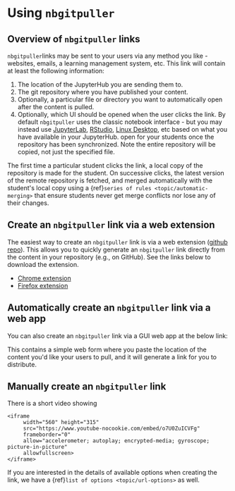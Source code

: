 # Using `nbgitpuller`

## Overview of `nbgitpuller` links

`nbgitpuller`links may be sent to your users via any method you like - websites, emails, a learning management system, etc.
This link will contain at least the following information:

1. The location of the JupyterHub you are sending them to.
2. The git repository where you have published your content.
3. Optionally, a particular file or directory you want to automatically open after the content is pulled.
4. Optionally, which UI should be opened when the user clicks the link.
   By default `nbgitpuller` uses the classic notebook interface - but you may instead use
   [JupyterLab](https://github.com/jupyterlab/jupyterlab/), [RStudio](https://github.com/jupyterhub/jupyter-rsession-proxy/), [Linux Desktop](https://github.com/jupyterhub/jupyter-remote-desktop-proxy), etc based on what you have available in your JupyterHub.
   open for your students once the repository has been synchronized. Note the entire repository will be copied, not just the specified file.

The first time a particular student clicks the link, a local copy of the
repository is made for the student. On successive clicks, the latest version
of the remote repository is fetched, and merged automatically with the
student's local copy using a {ref}`series of rules <topic/automatic-merging>`
that ensure students never get merge conflicts nor lose any of their changes.

## Create an `nbgitpuller` link via a web extension

The easiest way to create an `nbgitpuller` link is via a web extension ([github repo](https://github.com/yuvipanda/nbgitpuller-link-generator-webextension)).
This allows you to quickly generate an `nbgitpuller` link directly from the content in your repository (e.g., on GitHub).
See the links below to download the extension.

- [Chrome extension](https://chrome.google.com/webstore/detail/nbgitpuller-link-generato/hpdbdpklpmppnoibabdkkhnfhkkehgnc)
- [Firefox extension](https://addons.mozilla.org/en-US/firefox/addon/nbgitpuller-link-generator/?utm_source=addons.mozilla.org&utm_medium=referral&utm_content=search)

## Automatically create an `nbgitpuller` link via a web app

You can also create an `nbgitpuller` link via a GUI web app at the below link:

[](link.rst)

This contains a simple web form where you paste the location of the content you'd like your users to pull, and it will generate a link for you to distribute.

## Manually create an `nbgitpuller` link

There is a short video showing

```{raw} html
<iframe
     width="560" height="315"
     src="https://www.youtube-nocookie.com/embed/o7U0ZuICVFg"
     frameborder="0"
     allow="accelerometer; autoplay; encrypted-media; gyroscope; picture-in-picture"
     allowfullscreen>
</iframe>
```

If you are interested in the details of available options when creating
the link, we have a {ref}`list of options <topic/url-options>` as well.
